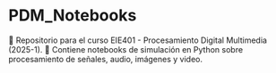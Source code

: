 # PDM_Notebooks
📌 Repositorio para el curso EIE401 - Procesamiento Digital Multimedia (2025-1). 
📁 Contiene notebooks de simulación en Python sobre procesamiento de señales, audio, imágenes y video.
